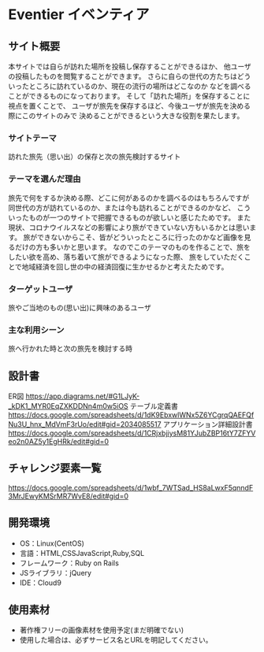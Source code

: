 # Eventier イベンティア

## サイト概要
本サイトでは自らが訪れた場所を投稿し保存することができるほか、
他ユーザの投稿したものを閲覧することができます。
さらに自らの世代の方たちはどういったところに訪れているのか、現在の流行の場所はどこなのか
などを調べることができるものになっております。
そして「訪れた場所」を保存することに視点を置くことで、
ユーザが旅先を保存するほど、今後ユーザが旅先を決める際にこのサイトのみで
決めることができるという大きな役割を果たします。

### サイトテーマ
訪れた旅先（思い出）の保存と次の旅先検討するサイト

### テーマを選んだ理由
旅先で何をするか決める際、どこに何があるのかを調べるのはもちろんですが
同世代の方が訪れているのか、または今も訪れることができるのかなど、
こういったものが一つのサイトで把握できるものが欲しいと感じたためです。
また現状、コロナウイルスなどの影響により旅ができていない方もいるかとは思います。
旅ができないからこそ、皆がどういったところに行ったのかなど画像を見るだけの方も多いかと思います。
なのでこのテーマのものを作ることで、旅をしたい欲を高め、落ち着いて旅ができるようになった際、
旅をしていただくことで地域経済を回し世の中の経済回復に生かせるかと考えたためです。


### ターゲットユーザ
旅やご当地のもの(思い出)に興味のあるユーザ

### 主な利用シーン
旅へ行かれた時と次の旅先を検討する時

## 設計書
ER図 https://app.diagrams.net/#G1LJyK-_kDK1_MYR0EqZXKDDNn4m0w5iOS
テーブル定義書 https://docs.google.com/spreadsheets/d/1dK9EbxwlWNx5Z6YCgrqQAEFQfNu3U_hnx_MdVmF3rUo/edit#gid=2034085517
アプリケーション詳細設計書 https://docs.google.com/spreadsheets/d/1CRjxbjiysM81YJubZBP16tY7ZFYVeo2n0AZ5y1EgHRk/edit#gid=0

## チャレンジ要素一覧
https://docs.google.com/spreadsheets/d/1wbf_7WTSad_HS8aLwxF5qnndF3MrJEwyKMSrMR7WvE8/edit#gid=0

## 開発環境
- OS：Linux(CentOS)
- 言語：HTML,CSSJavaScript,Ruby,SQL
- フレームワーク：Ruby on Rails
- JSライブラリ：jQuery
- IDE：Cloud9

## 使用素材
- 著作権フリーの画像素材を使用予定(まだ明確でない)
- 使用した場合は、必ずサービス名とURLを明記してください。
